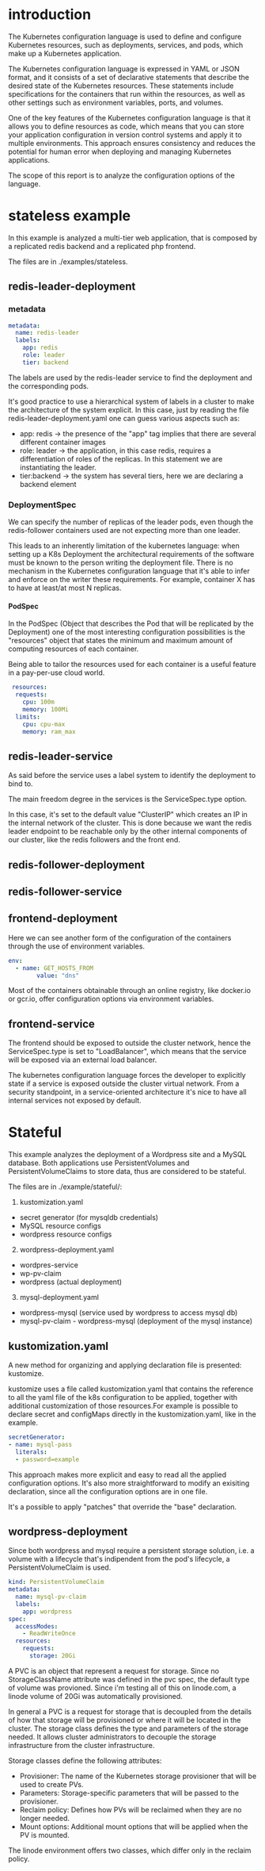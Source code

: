 
# introduction

The Kubernetes configuration language is used to define and configure Kubernetes resources, such as deployments, services, and pods, which make up a Kubernetes application.

The Kubernetes configuration language is expressed in YAML or JSON format, and it consists of a set of declarative statements that describe the desired state of the Kubernetes resources. These statements include specifications for the containers that run within the resources, as well as other settings such as environment variables, ports, and volumes.

One of the key features of the Kubernetes configuration language is that it allows you to define resources as code, which means that you can store your application configuration in version control systems and apply it to multiple environments. This approach ensures consistency and reduces the potential for human error when deploying and managing Kubernetes applications.


The scope of this report is to analyze the configuration options of the language.

# stateless example

In this example is analyzed a multi-tier web application, that is composed by a replicated redis backend and a replicated php frontend.

The files are in ./examples/stateless.

## redis-leader-deployment

### metadata

``` yaml
metadata:
  name: redis-leader
  labels:
    app: redis
    role: leader
    tier: backend
```

The labels are used by the redis-leader service to find the deployment
and the corresponding pods.

It's good practice to use a hierarchical system of labels in a cluster to make the architecture of the system explicit.
 In this case, just by reading  the  file redis-leader-deployment.yaml one can guess various aspects such as: 
- app: redis -> the presence of the "app" tag implies that there are several different container images 
- role: leader -> the application, in this case redis, requires a differentiation of roles of the replicas. In this statement we are instantiating the leader. 
- tier:backend -> the system has several tiers, here we are declaring a backend element

### DeploymentSpec

We can specify the number of replicas of the leader pods, even though
the redis-follower containers used are not expecting more than one
leader.

This leads to an inherently limitation of the kubernetes language: when setting up a K8s 
Deployment the architectural requirements of the software must be known
to the person writing the deployment file. There is no mechanism in the
Kubernetes configuration language that it's able to infer and enforce on the writer these requirements. 
For example, container X has to have at least/at most N replicas.

#### PodSpec

In the PodSpec (Object that describes the Pod that will be replicated by
the Deployment) one of the most interesting configuration possibilities
is the "resources" object that states the minimum and maximum amount of
computing resources of each container.

Being able to tailor the resources used for each container is a useful
feature in a pay-per-use cloud world.

``` yaml
 resources:
  requests:
    cpu: 100m
    memory: 100Mi
  limits:
    cpu: cpu-max
    memory: ram_max
```

## redis-leader-service

As said before the service uses a label system to identify the
deployment to bind to.

The main freedom degree in the services is the ServiceSpec.type option.

In this case, it's set to the default value "ClusterIP" which creates an
IP in the internal network of the cluster. This is done because we want
the redis leader endpoint to be reachable only by the other internal
components of our cluster, like the redis followers and the front end.

## redis-follower-deployment

## redis-follower-service

## frontend-deployment

Here we can see another form of the configuration of the containers
through the use of environment variables.

``` yaml
env:
  - name: GET_HOSTS_FROM
        value: "dns"
```

Most of the containers obtainable through an online registry, like
docker.io or gcr.io, offer configuration options via environment
variables.

## frontend-service

The frontend should be exposed to outside the cluster network, hence the
ServiceSpec.type is set to "LoadBalancer", which means that the service
will be exposed via an external load balancer.

The kubernetes configuration language forces the developer to explicitly
state if a service is exposed outside the cluster virtual network. From
a security standpoint, in a service-oriented architecture it's nice to
have all internal services not exposed by default.

# Stateful

This example analyzes the deployment of a Wordpress site and a MySQL database.
Both applications use PersistentVolumes and PersistentVolumeClaims to store data, thus are considered to be stateful.

The files are in ./example/stateful/: 
1. kustomization.yaml 
  - secret generator (for mysqldb credentials) 
  - MySQL resource configs 
  - wordpress resource configs 
2. wordpress-deployment.yaml 
  - wordpres-service 
  - wp-pv-claim 
  - wordpress (actual deployment) 
3. mysql-deployment.yaml 
  - wordpress-mysql (service used by wordpress to access mysql db) 
  - mysql-pv-claim - wordpress-mysql (deployment of the mysql instance)

## kustomization.yaml

A new method for organizing and applying declaration file is presented: kustomize.

kustomize uses a file called kustomization.yaml that contains the
reference to all the yaml file of the k8s configuration to be applied,
together with additional customization of those resources.For
example is possible to declare secret and configMaps directly in the
kustomization.yaml, like in the example.

``` yaml
secretGenerator:
- name: mysql-pass
  literals:
  - password=example
```

This approach makes more explicit and easy to read all the applied configuration options. 
It's also more straightforward to modify an exisiting declaration, since all the configuration options are in one file.

It's a possible to apply "patches" that override the "base" declaration.

## wordpress-deployment

Since both wordpress and mysql require a persistent storage solution,
i.e. a volume with a lifecycle that's indipendent from the pod's lifecycle, a PersistentVolumeClaim is used.

```yaml
kind: PersistentVolumeClaim
metadata:
  name: mysql-pv-claim
  labels:
    app: wordpress
spec:
  accessModes:
    - ReadWriteOnce
  resources:
    requests:
      storage: 20Gi
```

A PVC is an object that represent a request for storage. Since no
StorageClassName attribute was defined in the pvc spec, the default type
of volume was provioned. Since i'm testing all of this on linode.com, a linode volume of 20Gi was automatically provisioned.

In general a PVC is a request for storage that is decoupled from the details of how that storage will be provisioned or where it will be located in the cluster.
The storage class defines the type and parameters of the storage needed. It allows cluster administrators to decouple the storage infrastructure from the cluster infrastructure.

Storage classes define the following attributes:

- Provisioner: The name of the Kubernetes storage provisioner that will be used to create PVs.
- Parameters: Storage-specific parameters that will be passed to the provisioner.
- Reclaim policy: Defines how PVs will be reclaimed when they are no longer needed.
- Mount options: Additional mount options that will be applied when the PV is mounted.

The linode environment offers two classes, which differ only in the reclaim policy.